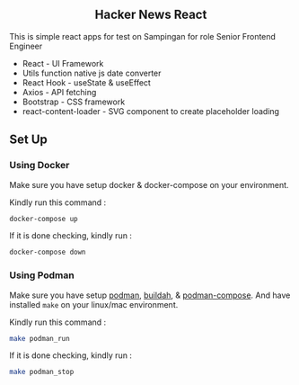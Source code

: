 <h2 align="center">Hacker News React</h2>

This is simple react apps for test on Sampingan for role Senior Frontend Engineer

- React - UI Framework
- Utils function native js date converter
- React Hook - useState & useEffect
- Axios - API fetching
- Bootstrap - CSS framework
- react-content-loader - SVG component to create placeholder loading

## Set Up

### Using Docker

Make sure you have setup docker & docker-compose on your environment.

Kindly run this command :

```bash
docker-compose up
```

If it is done checking, kindly run :

```bash
docker-compose down
```

### Using Podman

Make sure you have setup [podman](https://podman.io/getting-started/installation), [buildah](https://github.com/containers/buildah/blob/master/install.md), & [podman-compose](https://github.com/containers/podman-compose).
And have installed `make` on your linux/mac environment.

Kindly run this command :

```bash
make podman_run
```

If it is done checking, kindly run :

```bash
make podman_stop
```
